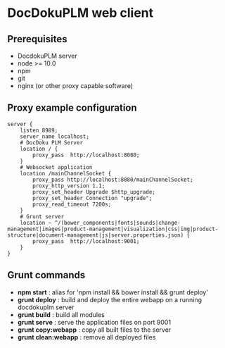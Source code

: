 # DocDokuPLM web client

## Prerequisites

* DocdokuPLM server
* node >= 10.0
* npm 
* git 
* nginx (or other proxy capable software)

## Proxy example configuration

    server {
        listen 8989;
        server_name localhost;
        # DocDoku PLM Server
        location / {
            proxy_pass  http://localhost:8080;
        }    
        # Websocket application
        location /mainChannelSocket {
            proxy_pass http://localhost:8080/mainChannelSocket;
            proxy_http_version 1.1;
            proxy_set_header Upgrade $http_upgrade;
            proxy_set_header Connection "upgrade";		
            proxy_read_timeout 7200s;
        }
        # Grunt server
        location ~ ^/(bower_components|fonts|sounds|change-management|images|product-management|visualization|css|img|product-structure|document-management|js|server.properties.json) {
            proxy_pass  http://localhost:9001;
        }
    }

## Grunt commands

* **npm start** : alias for 'npm install && bower install && grunt deploy'
* **grunt deploy** : build and deploy the entire webapp on a running docdokuplm server
* **grunt build** : build all modules
* **grunt serve** : serve the application files on port 9001
* **grunt copy:webapp** : copy all built files to the server
* **grunt clean:webapp** : remove all deployed files
